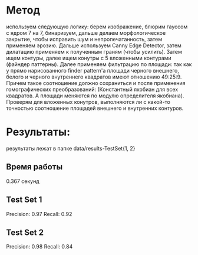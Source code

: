 # Метод
используем следующую логику:
берем изображение, блюрим гауссом с ядром 7 на 7, бинаризуем, дальше делаем морфологическое закрытие, чтобы исправить шум и непропечатанность, затем применяем эрозию. Дальше используем Canny Edge Detector, затем дилатацию применяем к полученным граням (чтобы усилить). Затем ищем контуры, далее ищем конутры с 5 вложенными контурами (файндер паттерны). Далее применяем фильтрацию по площади: так как у прямо нарисованного finder pattern'a площади черного внешнего, белого и черного внутреннего квадратов имеют отношению 49:25:9. Причем такое соотношение должно сохраниться и после применения гомографических преобразований: (Константный якобиан для всех квадратов. А площади меняются по модулю определителя якобиана). Проверям для вложенных конутров, выполняются ли с какой-то точностью соотношение площадей внешнего и внутренних контуров.
# Результаты:
результаты лежат в папке data/results-TestSet{1, 2}
## Время работы
0.367 секунд
## Test Set 1
Precision: 0.97 Recall: 0.92
## Test Set 2
Precision: 0.98 Recall: 0.84





